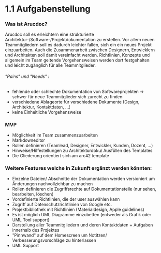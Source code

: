 # 1.1 Aufgabenstellung 

### Was ist Arucdoc?

Arucdoc soll es erleichtern eine strukturierte Architektur-/Software-/Projektdokumentation zu erstellen. Vor allem neuen Teammitgliedern soll es dadurch leichter fallen, sich ein ein neues Projekt einzuarbeiten. Auch die Zusammenarbeit zwischen Designern, Entwicklern und Architekten soll damit vereinfacht werden. Richtlinien, Konzepte und allgemein im Team geltende Vorgehensweisen werden dort festgehalten und leicht zugänglich für alle Teammitglieder. 

###### "Pains" und "Needs" :

- fehlende oder schlechte Dokumentation von Softwareprojekten -> schwer für neue Teammitglieder sich zurecht zu finden 
- verschiedene Ablageorte für verschiedene Dokumente (Design, Architektur, Kontaktdaten, ...)
- keine Einheitliche Vorgehensweise 

### MVP

- Möglichkeit im Team zusammenzuarbeiten
- Markdowneditor 
- Rollen definieren (Teamlead, Designer, Entwickler, Kunden, Dozent, ...) 
- Hinweise/Hilfestellungen zu Architekturdoku/ Ausfüllen des Templates
- Die Gliederung orientiert sich am arc42 template 


### Weitere Features welche in Zukunft ergänzt werden könnten: 

- Einzelne Dateien/ Abschnitte der Dokumentation werden versioniert um Änderungen nachvollziehbar zu machen 
- Rollen definieren die Zugriffsrechte auf Dokumentationsteile (nur sehen, bearbeiten, löschen)
- Vordefinierte Richtlinien, die der user auswählen kann
- Zugriff auf Datenschutzrichtlinien von Google etc. 
- Projektbibliothek mit Richtlinien (Materialdesign, Apple guidelines)
- Es ist möglich UML Diagramme einzubetten (entweder als Grafik oder UML Tool support)
- Darstellung aller Teammitgliedern und deren Kontaktdaten + Aufgaben innerhalb des Projektes
- "Pinnwand" auf dem Homescreen um Notitzen/ Verbesserungsvorschläge zu hinterlassen
- UML Support
